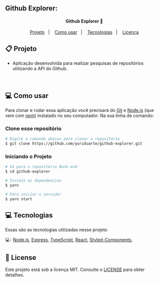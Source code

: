 <h1 align="center">
    <h2>Github Explorer:</>
</h1>

<h4 align="center">
	 Github Explorer 🔎
</h4>

<p align="center">
  <a href="#-projeto">Projeto</a>&nbsp;&nbsp;&nbsp;|&nbsp;&nbsp;&nbsp;
  <a href="#-como-usar">Como usar</a>&nbsp;&nbsp;&nbsp;|&nbsp;&nbsp;&nbsp;
  <a href="#-tecnologias">Tecnologias</a>&nbsp;&nbsp;&nbsp;|&nbsp;&nbsp;&nbsp;
  <a href="#-license">Licença</a>
</p>

## 📋 Projeto

- Aplicação desenvolvida para realizar pesquisas de repositórios utilizando a API do Github.<br><br><br>

## 💻 Como usar

Para clonar e rodar essa aplicação você precisará do [Git](https://git-scm.com) e [Node.js](https://nodejs.org/en/download/) (que vem com [npm](http://npmjs.com)) instalado no seu computador. Na sua linha de comando:

### Clone esse repositório

```bash
# Digite o comando abaixo para clonar o repositório
$ git clone https://github.com/yuriduarte/github-explorer.git
```

### Iniciando o Projeto

```bash
# Vá para o repositório Back-end
$ cd github-explorer

# Instale as dependencias
$ yarn

# Para iniciar o servidor
$ yarn start
```

## 💻 Tecnologias

Essas são as tecnologias utilizadas nesse projeto

💻- [Node.js](https://nodejs.org/en/), [Express](https://expressjs.com/pt-br/), [TypeScript](https://www.typescriptlang.org/), [React](https://reactjs.org/), [Styled-Components](https://styled-components.com/),

## 📝 License

Este projeto está sob a licença MIT. Consulte o [LICENSE](LICENSE.md) para obter detalhes.
